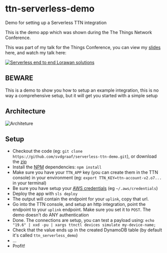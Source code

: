 # ttn-serverless-demo
Demo for setting up a Serverless TTN integration

This is the demo app which was shown during the The Things Network Conference.

This was part of my talk for the Things Conference, you can view my [slides](https://speakerdeck.com/svdgraaf/the-things-network-end-to-end-serverless-applications) here, and watch my talk here:

[![Serverless end to end Lorawan solutions](https://img.youtube.com/vi/DCTrIQcLa4Y/0.jpg)](https://www.youtube.com/watch?v=DCTrIQcLa4Y)

BEWARE
------
This is a demo to show you how to setup an example integration, this is no way a comprehensive setup, but it will get you started with a simple setup

Architecture
------------
![Architeture](https://github.com/svdgraaf/serverless-ttn-demo/blob/master/architecture.png?raw=true)

Setup
-----

- Checkout the code (eg: `git clone https://github.com/svdgraaf/serverless-ttn-demo.git`), or download the [zip](https://github.com/svdgraaf/serverless-ttn-demo/archive/master.zip)
- Install the [NPM](https://www.npmjs.com/) dependencies: `npm install`
- Make sure you have your `TTN_APP` key (you can create them in the TTN console) in your environment (eg: `export TTN_KEY=ttn-account-v2.o7...` in your terminal)
- Be sure you have setup your [AWS credentials](https://serverless.com/framework/docs/providers/aws/guide/credentials/) (eg `~/.aws/credentials`)
- Deploy the app with `sls deploy`
- The output will contain the endpoint for your `uplink`, copy that url.
- Go into the TTN console, and setup an http integration, point the endpoint to your `uplink` endpoint. Make sure you set it to `POST`. The demo doesn't do ANY authentication
- Done. The connections are setup, you can test a payload using: `echo "19.6" | xxd -pu | xargs ttnctl devices simulate my-device-name;`
- Check that the value ends up in the created DynamoDB table (by default it's called `ttn_serverless_demo`)
- ...
- Profit!
